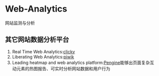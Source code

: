 # Web-Analytics
网站监测与分析

## 其它网站数据分析平台

1. Real Time Web Analytics:[clicky](http://clicky.com/)
2. Liberating Web Analytics:[piwik](http://piwik.org/)
3. Leading heatmap and web analytics platform:[Pengine](https://www.ptengine.com/)能够出页面复杂互动元素的热图报告、可实时分析网站数据和用户行为
   
### 
